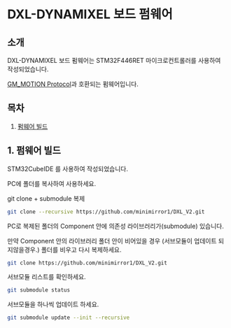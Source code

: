 # DXL-DYNAMIXEL 보드 펌웨어
## 소개

DXL-DYNAMIXEL 보드 펌웨어는 STM32F446RET 마이크로컨트롤러를 사용하여 작성되었습니다.

[GM_MOTION Protocol](https://github.com/KimJunHyung1991/GM_MOTION)과 호환되는 펌웨어입니다.


## 목차

1. [펌웨어 빌드](#1-펌웨어-빌드)


## 1. 펌웨어 빌드

STM32CubeIDE 를 사용하여 작성되었습니다.

PC에 폴더를 복사하여 사용하세요.

git clone + submodule 복제
```bash
git clone --recursive https://github.com/minimirror1/DXL_V2.git
```

PC로 복제된 폴더의 Component 안에 의존성 라이브러리가(submodule) 있습니다.

만약 Component 안의 라이브러리 폴더 안이 비어있을 경우 (서브모듈이 업데이트 되지않을경우.)
폴더를 비우고 다시 복제하세요.
```bash
git clone https://github.com/minimirror1/DXL_V2.git
```

서브모듈 리스트를 확인하세요.
```bash
git submodule status
```

서브모듈을 하나씩 업데이트 하세요.
```bash
git submodule update --init --recursive
```



